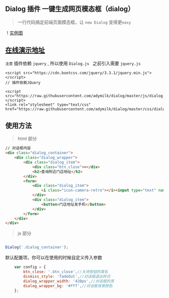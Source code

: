## Dialog 插件 一键生成网页模态框（dialog） 

> 一行代码搞定前端页面模态框，让 `new Dialog` 变得更`easy`

！[实例图](https://raw.githubusercontent.com/adymilk/dialog/master/img/1.png)

## [在线演示地址](https://adymilk.github.io/dialog/)


`注意` 插件依赖 `jquery` , 所以使用 `Dialog.js ` 之前引入需要 `jquery.js`

```
<script src="https://cdn.bootcss.com/jquery/3.3.1/jquery.min.js"></script>
// 插件依赖JQuery 

<script src="https://raw.githubusercontent.com/adymilk/dialog/master/js/dialog.js"></script>
<link rel="stylesheet" type="text/css" href="https://raw.githubusercontent.com/adymilk/dialog/master/css/dialog.css">
```


## 使用方法

> html 部分
```html
// 对话框内容
<div class="dialog_container">
    <div class="dialog_wrapper">
        <div class="dialog_item">
            <div class="btn_close">×</div>
            <h2>查询附近门店地址</h2>               
        </div>
        <form>
            <div class="dialog_item">
                <i class="icon-camera-retro"></i><input type="text" name="tel" placeholder="手机号">
            </div>
            <div class="dialog_item">
                <button>门店地址发手机</button>
            </div>
        </form>
    </div>
</div>
```

> js 部分


```javascript

Dialog('.dialog_container');
```

默认配置项，你可以在使用的时候自定义传入参数
```JavaScript
    var config = {
        btn_close: '.btn_close',//关闭按钮的类名
        dismiss_style: 'fadeOut',//对话框退出样式
        dialog_wrapper_width: '420px',//对话框的宽
        dialog_wrapper_bg: '#fff',//对话框背景颜色
    };
```

